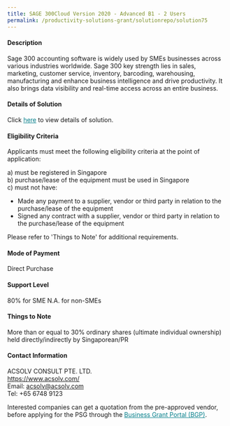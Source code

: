 ```yaml
---
title: SAGE 300Cloud Version 2020 - Advanced B1 - 2 Users
permalink: /productivity-solutions-grant/solutionrepo/solution75
---
```


#### Description

Sage 300 accounting software is widely used by SMEs businesses across various industries worldwide. Sage 300 key strength lies in sales, marketing, customer service, inventory, barcoding, warehousing, manufacturing and enhance business intelligence and drive productivity. It also brings data visibility and real-time access across an entire business.


#### Details of Solution

Click <a href='https://gb-assist-staging.netlify.app/images/psg/ACSOLV_CONSULT_20190040_Annex_3_20200625150628_Part_4.pdf' style='color:#037e8a'>here</a> to view details of solution.

#### Eligibility Criteria

Applicants must meet the following eligibility criteria at the point of application:

a) must be registered in Singapore <br>
b) purchase/lease of the equipment must be used in Singapore <br>
c) must not have:
- Made any payment to a supplier, vendor or third party in relation to the purchase/lease of the equipment
- Signed any contract with a supplier, vendor or third party in relation to the purchase/lease of the equipment

Please refer to 'Things to Note' for additional requirements.

#### Mode of Payment
Direct Purchase

#### Support Level
80% for SME
N.A. for non-SMEs

#### Things to Note
More than or equal to 30% ordinary shares (ultimate individual ownership) held directly/indirectly by Singaporean/PR

#### Contact Information
ACSOLV CONSULT PTE. LTD.<br>https://www.acsolv.com/<br>Email: acsolv@acsolv.com<br>Tel: +65 6748 9123

Interested companies can get a quotation from the pre-approved vendor, before applying for the PSG through the <a target='_blank' style='color:#037e8a' href='https://www.businessgrants.gov.sg/'>Business Grant Portal (BGP)</a>.

